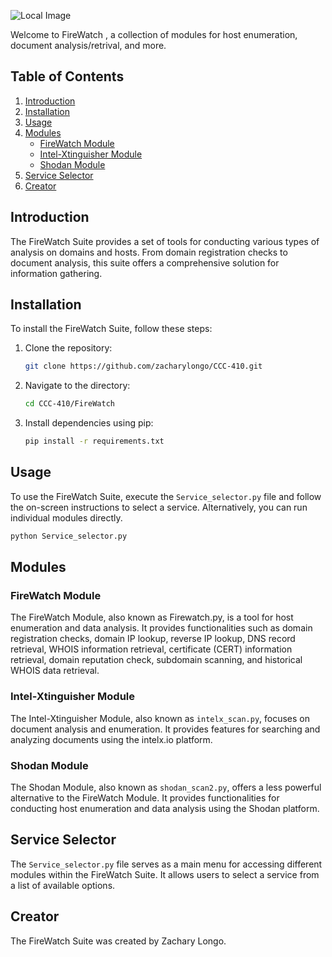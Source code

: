 ![Local Image](images/example-image.png)


Welcome to FireWatch , a collection of modules for host enumeration, document analysis/retrival, and more.

## Table of Contents

1. [Introduction](#introduction)
2. [Installation](#installation)
3. [Usage](#usage)
4. [Modules](#modules)
   - [FireWatch Module](#firewatch-module)
   - [Intel-Xtinguisher Module](#intel-xtinguisher-module)
   - [Shodan Module](#shodan-module)
5. [Service Selector](#service-selector)
6. [Creator](#creator)

## Introduction<a name="introduction"></a>

The FireWatch Suite provides a set of tools for conducting various types of analysis on domains and hosts. From domain registration checks to document analysis, this suite offers a comprehensive solution for information gathering.

## Installation<a name="installation"></a>

To install the FireWatch Suite, follow these steps:

1. Clone the repository:
   ```bash
   git clone https://github.com/zacharylongo/CCC-410.git
   ```

2. Navigate to the directory:
   ```bash
   cd CCC-410/FireWatch
   ```

3. Install dependencies using pip:
   ```bash
   pip install -r requirements.txt
   ```

## Usage<a name="usage"></a>

To use the FireWatch Suite, execute the `Service_selector.py` file and follow the on-screen instructions to select a service. Alternatively, you can run individual modules directly.

```bash
python Service_selector.py
```

## Modules<a name="modules"></a>

### FireWatch Module<a name="firewatch-module"></a>

The FireWatch Module, also known as Firewatch.py, is a tool for host enumeration and data analysis. It provides functionalities such as domain registration checks, domain IP lookup, reverse IP lookup, DNS record retrieval, WHOIS information retrieval, certificate (CERT) information retrieval, domain reputation check, subdomain scanning, and historical WHOIS data retrieval.

### Intel-Xtinguisher Module<a name="intel-xtinguisher-module"></a>

The Intel-Xtinguisher Module, also known as `intelx_scan.py`, focuses on document analysis and enumeration. It provides features for searching and analyzing documents using the intelx.io platform.

### Shodan Module<a name="shodan-module"></a>

The Shodan Module, also known as `shodan_scan2.py`, offers a less powerful alternative to the FireWatch Module. It provides functionalities for conducting host enumeration and data analysis using the Shodan platform.

## Service Selector<a name="service-selector"></a>

The `Service_selector.py` file serves as a main menu for accessing different modules within the FireWatch Suite. It allows users to select a service from a list of available options.

## Creator<a name="creator"></a>

The FireWatch Suite was created by Zachary Longo.
